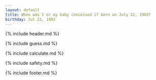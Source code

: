 ```yaml
---
layout: default
title: When was I or my baby conceived if born on July 22, 1903?
birthday: Jul 22, 1903
---
```


{% include header.md %}

{% include guess.md %}

{% include calculate.md %}

{% include safety.md %}

{% include footer.md %}



